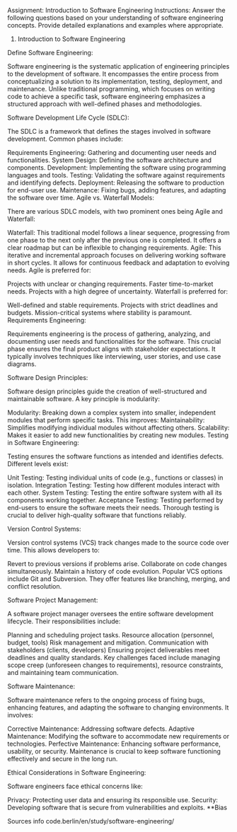 Assignment: Introduction to Software Engineering Instructions: Answer the following questions based on your understanding of software engineering concepts. Provide detailed explanations and examples where appropriate.

1. Introduction to Software Engineering



Define Software Engineering:

Software engineering is the systematic application of engineering principles to the development of software. It encompasses the entire process from conceptualizing a solution to its implementation, testing, deployment, and maintenance. Unlike traditional programming, which focuses on writing code to achieve a specific task, software engineering emphasizes a structured approach with well-defined phases and methodologies.

Software Development Life Cycle (SDLC):

The SDLC is a framework that defines the stages involved in software development. Common phases include:

Requirements Engineering: Gathering and documenting user needs and functionalities.
System Design: Defining the software architecture and components.
Development: Implementing the software using programming languages and tools.
Testing: Validating the software against requirements and identifying defects.
Deployment: Releasing the software to production for end-user use.
Maintenance: Fixing bugs, adding features, and adapting the software over time.
Agile vs. Waterfall Models:

There are various SDLC models, with two prominent ones being Agile and Waterfall:

Waterfall: This traditional model follows a linear sequence, progressing from one phase to the next only after the previous one is completed. It offers a clear roadmap but can be inflexible to changing requirements.
Agile: This iterative and incremental approach focuses on delivering working software in short cycles. It allows for continuous feedback and adaptation to evolving needs.
Agile is preferred for:

Projects with unclear or changing requirements.
Faster time-to-market needs.
Projects with a high degree of uncertainty.
Waterfall is preferred for:

Well-defined and stable requirements.
Projects with strict deadlines and budgets.
Mission-critical systems where stability is paramount.
Requirements Engineering:

Requirements engineering is the process of gathering, analyzing, and documenting user needs and functionalities for the software. This crucial phase ensures the final product aligns with stakeholder expectations. It typically involves techniques like interviewing, user stories, and use case diagrams.

Software Design Principles:

Software design principles guide the creation of well-structured and maintainable software.  A key principle is modularity:

Modularity: Breaking down a complex system into smaller, independent modules that perform specific tasks. This improves:
Maintainability: Simplifies modifying individual modules without affecting others.
Scalability: Makes it easier to add new functionalities by creating new modules.
Testing in Software Engineering:

Testing ensures the software functions as intended and identifies defects. Different levels exist:

Unit Testing: Testing individual units of code (e.g., functions or classes) in isolation.
Integration Testing: Testing how different modules interact with each other.
System Testing: Testing the entire software system with all its components working together.
Acceptance Testing: Testing performed by end-users to ensure the software meets their needs.
Thorough testing is crucial to deliver high-quality software that functions reliably.

Version Control Systems:

Version control systems (VCS) track changes made to the source code over time. This allows developers to:

Revert to previous versions if problems arise.
Collaborate on code changes simultaneously.
Maintain a history of code evolution.
Popular VCS options include Git and Subversion. They offer features like branching, merging, and conflict resolution.

Software Project Management:

A software project manager oversees the entire software development lifecycle. Their responsibilities include:

Planning and scheduling project tasks.
Resource allocation (personnel, budget, tools)
Risk management and mitigation.
Communication with stakeholders (clients, developers)
Ensuring project deliverables meet deadlines and quality standards.
Key challenges faced include managing scope creep (unforeseen changes to requirements), resource constraints, and maintaining team communication.

Software Maintenance:

Software maintenance refers to the ongoing process of fixing bugs, enhancing features, and adapting the software to changing environments. It involves:

Corrective Maintenance: Addressing software defects.
Adaptive Maintenance: Modifying the software to accommodate new requirements or technologies.
Perfective Maintenance: Enhancing software performance, usability, or security.
Maintenance is crucial to keep software functioning effectively and secure in the long run.

Ethical Considerations in Software Engineering:

Software engineers face ethical concerns like:

Privacy: Protecting user data and ensuring its responsible use.
Security: Developing software that is secure from vulnerabilities and exploits.
**Bias


Sources
info
code.berlin/en/study/software-engineering/
